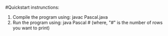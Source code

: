 #Quickstart instrunctions:
1. Compile the program using: javac Pascal.java
2. Run the program using: java Pascal # (where, "#" is the number of rows you want to print)
